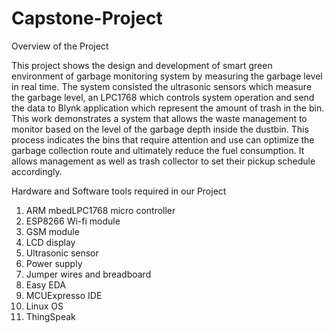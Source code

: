 # Capstone-Project

Overview of the Project

This project shows the design and development of smart green environment of garbage monitoring system by measuring the garbage level in real time. The system consisted the ultrasonic sensors which measure the garbage level, an LPC1768 which controls system operation and send the data to Blynk application which represent the amount of trash in the bin. This work demonstrates a system that allows the waste management to monitor based on the level of the garbage depth inside the dustbin. This process indicates the bins that require attention and use can optimize the garbage collection route and ultimately reduce the fuel consumption. It allows management as well as trash collector to set their pickup schedule accordingly.

Hardware and Software tools required in our Project

1) ARM mbedLPC1768 micro controller
2) ESP8266 Wi-fi module 
3) GSM module
4) LCD display
5) Ultrasonic sensor 
6) Power supply
7) Jumper wires and breadboard
8) Easy EDA
9) MCUExpresso IDE
10) Linux OS
11) ThingSpeak


